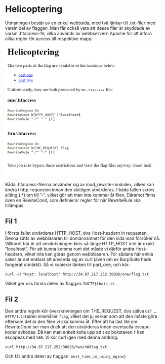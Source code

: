 # Helicoptering

Utmaningen består av en enkel webbsida, med två länkar till .txt-filer med varsin del av flaggan. Man får också veta att dessa filer är skyddade av varsin .htaccess-fil, vilka används av webbservern Apache för att införa olika regler för access till respektive mapp.
![](./img/helicoptering-1.png)

Båda .htaccess-filerna använder sig av mod_rewrite-modulen, vilken kan ändra i http-requesten innan den slutligen utvärderas. I båda fallen skrivs allting (.*) om till ”-”, vilket gör att man inte kommer åt filen. Däremot finns även en RewiteCond, som definierar regler för när RewriteRule ska tillämpas. 

## Fil 1
I första fallet utvärderas HTTP_HOST, dvs Host-headern in requesten. Denna sätts av webbläsaren till domännamnet för den sida man försöker nå. Villkoret här är att omskrivningen körs så länge HTTP_HOST inte är exakt ”localhost”. För att kunna komma runt det måste vi därför andra Host-headern, vilket inte kan göras genom webbläsaren. För sådana här enkla saker är det enklast att använda sig av curl (även om ex BurpSuite hade fungerat utmärkt). Så vi kopierar länken till part_one, och kör:
```
curl -H "Host: localhost" http://34.87.217.252:30026/one/flag.txt
```
Vilket ger oss första delen av flaggan: `DUCTF{thats_it_`

## Fil 2
Den andra regeln kör överskrivningen om THE_REQUEST, dvs själva `GET … HTTP/1.1`-raden innehåller `flag`, vilket det ju verkar som att den måste göra eftersom det är den filen vi ska komma åt. Efter att ha läst lite om RewriteCond ser man dock att den utvärderas innan eventuella escape-koder avkodas. Då kan man enkelt kolla upp att t ex bokstaven `f` kan escapeas med `%66`. Vi kör curl igen med denna ändring:
```
curl http://34.87.217.252:30026/two/%66lag.txt
```
Och får andra delen av flaggan: `next_time_im_using_nginx}`